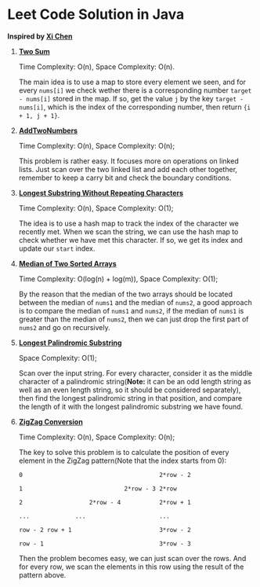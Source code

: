# Leet Code Solution in Java

**Inspired by [Xi Chen](https://github.com/aaron-xichen/LeetCodeSolution)** 

1. **[Two Sum](https://github.com/dinever/LeetCodeSolution/blob/master/src/TwoSum.java)**

    Time Complexity: O(n), Space Complexity: O(n).
    
    The main idea is to use a map to store every element we seen, and for every `nums[i]` we check wether there is a 
    corresponding number `target - nums[i]` stored in the map. If so, get the value `j` by the key `target - nums[i]`, 
    which is the index of the corresponding number, then return `{i + 1, j + 1}`.

2. **[AddTwoNumbers](https://github.com/dinever/LeetCodeSolution/blob/master/src/AddTwoNumbers.java)**

    Time Complexity: O(n), Space Complexity: O(n);
    
    This problem is rather easy. It focuses more on operations on linked lists. Just scan over the two linked list and
    add each other together, remember to keep a carry bit and check the boundary conditions.
    
3. **[Longest Substring Without Repeating Characters](https://github.com/dinever/LeetCodeSolution/blob/master/src/LongestSubstringWithoutRepeatingCharacters.java)**

    Time Complexity: O(n), Space Complexity: O(1);
    
    The idea is to use a hash map to track the index of the character we recently met. When we scan the string, we can
    use the hash map to check whether we have met this character. If so, we get its index and update our `start` index.

4. **[Median of Two Sorted Arrays](https://github.com/dinever/LeetCodeSolution/blob/master/src/MedianOfTwoSortedArrays.java)**

    Time Complexity: O(log(n) + log(m)), Space Complexity: O(1);
    
    By the reason that the median of the two arrays should be located between the median of `nums1` and the median of
    `nums2`, a good approach is to compare the median of `nums1` and `nums2`, if the median of `nums1` is greater than
    the median of `nums2`, then we can just drop the first part of `nums2` and go on recursively. 

5. **[Longest Palindromic Substring](https://github.com/dinever/LeetCodeSolution/blob/master/src/LongestPalindromicSubstring.java)**

    Space Complexity: O(1);
    
    Scan over the input string. For every character, consider it as the middle character of a palindromic string(**Note:**
    it can be an odd length string as well as an even length string, so it should be considered separately), then find
    the longest palindromic string in that position, and compare the length of it with the longest palindromic substring
    we have found.

6. **[ZigZag Conversion](https://github.com/dinever/LeetCodeSolution/blob/master/src/ZigZagConversion.java)**

    Time Complexity: O(n), Space Complexity: O(n);
    
    The key to solve this problem is to calculate the position of every element in the ZigZag pattern(Note that the index starts from 0):
 
    
    ```
    0                                       2*row - 2
    
    1                             2*row - 3 2*row
    
    2                   2*row - 4           2*row + 1
    
    ...             ...                     ...
    
    row - 2 row + 1                         3*row - 2
    
    row - 1                                 3*row - 3
    ```
    
    Then the problem becomes easy, we can just scan over the rows. And for every row, we scan the elements in this row
    using the result of the pattern above.
